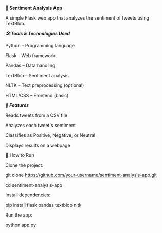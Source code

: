 ****🧠 Sentiment Analysis App****

A simple Flask web app that analyzes the sentiment of tweets using TextBlob.

***🛠️ Tools & Technologies Used***

  Python – Programming language
  
  Flask – Web framework
  
  Pandas – Data handling
  
  TextBlob – Sentiment analysis
  
  NLTK – Text preprocessing (optional)
  
  HTML/CSS – Frontend (basic)

***📌 Features***

  Reads tweets from a CSV file
  
  Analyzes each tweet's sentiment
  
  Classifies as Positive, Negative, or Neutral
  
  Displays results on a webpage

🚀 How to Run

  Clone the project:
  
  git clone https://github.com/your-username/sentiment-analysis-app.git
  
  cd sentiment-analysis-app
  
  Install dependencies:
  
  pip install flask pandas textblob nltk
  
  Run the app:
  
  python app.py
